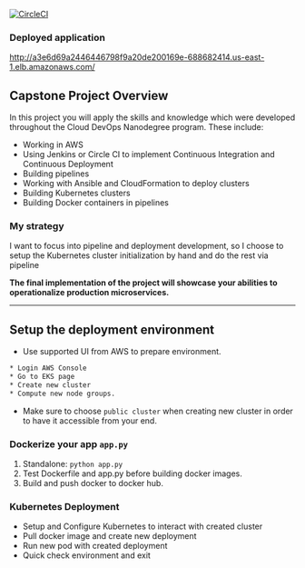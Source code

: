 [![CircleCI](https://circleci.com/gh/nvhoang56123/prj5-capstone-clouddevops/tree/circleci-project-setup.svg?style=svg)](https://app.circleci.com/pipelines/github/nvhoang56123/prj5-capstone-clouddevops)

### Deployed application

http://a3e6d69a2446446798f9a20de200169e-688682414.us-east-1.elb.amazonaws.com/

## Capstone Project Overview

In this project you will apply the skills and knowledge which were developed throughout the Cloud DevOps Nanodegree program. These include:

* Working in AWS
* Using Jenkins or Circle CI to implement Continuous Integration and Continuous Deployment
* Building pipelines
* Working with Ansible and CloudFormation to deploy clusters
* Building Kubernetes clusters
* Building Docker containers in pipelines

### My strategy

I want to focus into pipeline and deployment development, so I choose to setup the Kubernetes cluster initialization by hand and do the rest via pipeline



**The final implementation of the project will showcase your abilities to operationalize production microservices.**

---

## Setup the deployment environment

* Use supported UI from AWS to prepare environment.
```bash
* Login AWS Console
* Go to EKS page
* Create new cluster
* Compute new node groups.

```
* Make sure to choose `public cluster` when creating new cluster in order to have it accessible from your end.

### Dockerize your app `app.py`

1. Standalone:  `python app.py`
2. Test Dockerfile and app.py before building docker images.
3. Build and push docker to docker hub.

### Kubernetes Deployment

* Setup and Configure Kubernetes to interact with created cluster
* Pull docker image and create new deployment
* Run new pod with created deployment
* Quick check environment and exit
